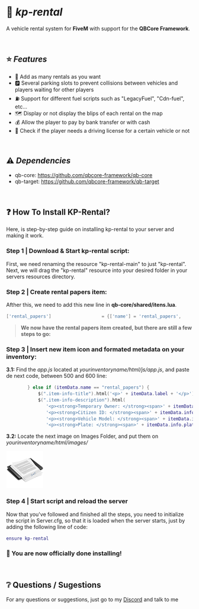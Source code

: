 # 🚗 _kp-rental_
A vehicle rental system for **FiveM** with support for the **QBCore Framework**.

<br>

## ⭐ _Features_
- 🚗 Add as many rentals as you want
- 🅿️ Several parking slots to prevent collisions between vehicles and players waiting for other players
- ⛽ Support for different fuel scripts such as "LegacyFuel", "Cdn-fuel", etc...
- 🗺️ Display or not display the blips of each rental on the map
- 💰 Allow the player to pay by bank transfer or with cash
- 📇 Check if the player needs a driving license for a certain vehicle or not

<br>

## ⚠️ _Dependencies_
- qb-core: https://github.com/qbcore-framework/qb-core
- qb-target: https://github.com/qbcore-framework/qb-target

<br>

## ❓ How To Install KP-Rental?

Here, is step-by-step guide on installing kp-rental to your server and making it work.

### Step 1 | Download & Start kp-rental script:
First, we need renaming the resource "kp-rental-main" to just "kp-rental". <br> Next, we will drag the "kp-rental" resource into your desired folder in your servers resources directory.

### Step 2 | Create rental papers item:
Afther this, we need to add this new line in **qb-core/shared/itens.lua**.
```lua
['rental_papers']                   = {['name'] = 'rental_papers',                     ['label'] = 'Rental Papers',             ['weight'] = 50,           ['type'] = 'item',         ['image'] = 'rental_papers.png',           ['unique'] = true,          ['useable'] = false,     ['shouldClose'] = false,     ['combinable'] = nil,   ['description'] = 'This car was taken out through car rental.'}
```

> **We now have the rental papers item created, but there are still a few steps to go:**

### Step 3 | Insert new item icon and formated metadata on your inventory:
**3.1:** Find the *app.js* located at *yourinventoryname/html/js/app.js*, and paste de next code, between 500 and 600 line:

```lua
        } else if (itemData.name == "rental_papers") {
            $(".item-info-title").html('<p>' + itemData.label + '</p>')
            $(".item-info-description").html(
               '<p><strong>Temporary Owner: </strong><span>' + itemData.info.temporaryOwner + '</span></p>' + 
               '<p><strong>Citizen ID: </strong><span>' + itemData.info.citizenid + '</span></p>' + 
               '<p><strong>Vehicle Model: </strong><span>' + itemData.info.vehicleModel + '</span></p>' + 
               '<p><strong>Plate: </strong><span>' + itemData.info.plate + '</span></p>');
```

**3.2:** Locate the next image on Images Folder, and put them on *yourinventoryname/html/images/*

![rental_papers](images/rental_papers.png)

### Step 4 | Start script and reload the server
Now that you've followed and finished all the steps, you need to initialize the script in Server.cfg, so that it is loaded when the server starts, just by adding the following line of code:
```lua
ensure kp-rental
```

### 🥳 You are now officially done installing!

<br>

## ❔ Questions / Sugestions
For any questions or suggestions, just go to my [Discord](https://discord.gg//DxXFDqnxYs) and talk to me


